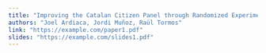 ```yaml
---
title: "Improving the Catalan Citizen Panel through Randomized Experiments and Adaptive Survey Design"
authors: "Joel Ardiaca, Jordi Muñoz, Raül Tormos"
link: "https://example.com/paper1.pdf"
slides: "https://example.com/slides1.pdf"
---
```

